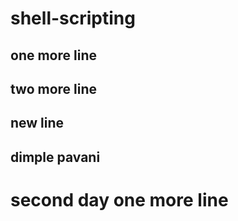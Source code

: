 # shell-scripting 
## one more line 
## two more line
## new line
## dimple pavani 
# second day one more line
